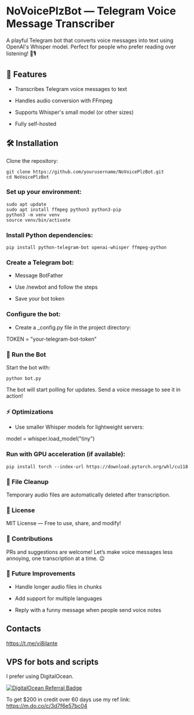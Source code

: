 # NoVoicePlzBot — Telegram Voice Message Transcriber

A playful Telegram bot that converts voice messages into text using OpenAI's Whisper model. Perfect for people who prefer reading over listening! 🛑🎙️

## 🚀 Features

- Transcribes Telegram voice messages to text

- Handles audio conversion with FFmpeg

- Supports Whisper's small model (or other sizes)

- Fully self-hosted

## 🛠️ Installation

Clone the repository:

```
git clone https://github.com/yourusername/NoVoicePlzBot.git
cd NoVoicePlzBot
```

### Set up your environment:

```
sudo apt update
sudo apt install ffmpeg python3 python3-pip
python3 -m venv venv
source venv/bin/activate
```

### Install Python dependencies:

```
pip install python-telegram-bot openai-whisper ffmpeg-python
```

### Create a Telegram bot:

- Message BotFather

- Use /newbot and follow the steps

- Save your bot token

### Configure the bot:

- Create a _config.py file in the project directory:

TOKEN = "your-telegram-bot-token"

### 🏁 Run the Bot

Start the bot with:

```
python bot.py
```

The bot will start polling for updates. Send a voice message to see it in action!

### ⚡ Optimizations

- Use smaller Whisper models for lightweight servers:

model = whisper.load_model("tiny")

### Run with GPU acceleration (if available):

```
pip install torch --index-url https://download.pytorch.org/whl/cu118
```

### 🧹 File Cleanup

Temporary audio files are automatically deleted after transcription.

### 📜 License

MIT License — Free to use, share, and modify!

### 🤝 Contributions

PRs and suggestions are welcome! Let’s make voice messages less annoying, one transcription at a time. 😉

### 🎯 Future Improvements

- Handle longer audio files in chunks

- Add support for multiple languages

- Reply with a funny message when people send voice notes

## Contacts

https://t.me/vi8ilante

## VPS for bots and scripts
I prefer using DigitalOcean.
  
[![DigitalOcean Referral Badge](https://web-platforms.sfo2.digitaloceanspaces.com/WWW/Badge%202.svg)](https://www.digitalocean.com/?refcode=3d7f6e57bc04&utm_campaign=Referral_Invite&utm_medium=Referral_Program&utm_source=badge)
  
To get $200 in credit over 60 days use my ref link: https://m.do.co/c/3d7f6e57bc04
